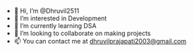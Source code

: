 - 👋 Hi, I’m @Dhruvil2511
- 👀 I’m interested in Development
- 🌱 I’m currently learning DSA 
- 💞️ I’m looking to collaborate on making projects
- 📫 You can contact me at dhruvilprajapati2003@gmail.com

<!---
Dhruvil2511/Dhruvil2511 is a ✨ special ✨ repository because its `README.md` (this file) appears on your GitHub profile.
You can click the Preview link to take a look at your changes.
--->
